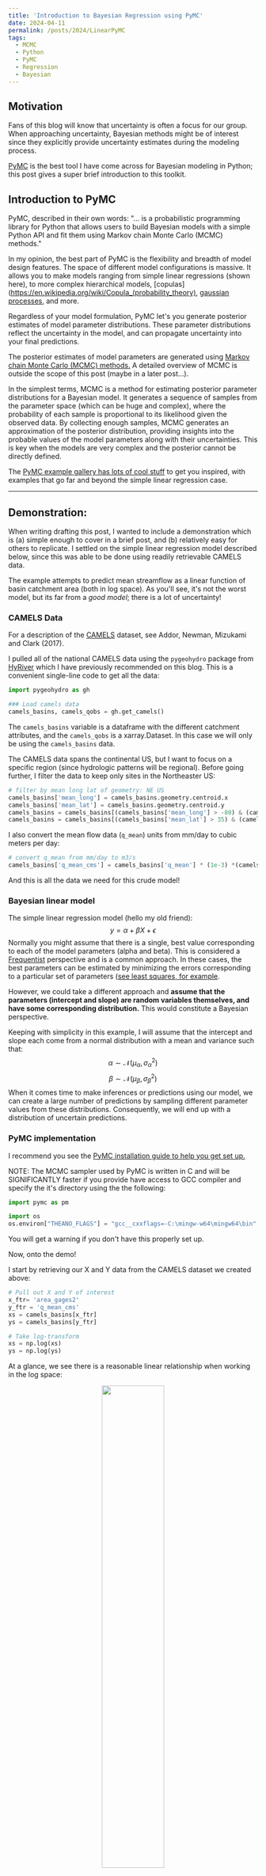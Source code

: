 ```yaml
---
title: 'Introduction to Bayesian Regression using PyMC'
date: 2024-04-11
permalink: /posts/2024/LinearPyMC
tags:
  - MCMC
  - Python
  - PyMC
  - Regression
  - Bayesian
---
```



## Motivation
Fans of this blog will know that uncertainty is often a focus for our group. When approaching uncertainty, Bayesian methods might be of interest since they explicitly provide uncertainty estimates during the modeling process.  

[PyMC](https://www.pymc.io/welcome.html) is the best tool I have come across for Bayesian modeling in Python; this post gives a super brief introduction to this toolkit.
## Introduction to PyMC

PyMC, described in their own words:
"... is a probabilistic programming library for Python that allows users to build Bayesian models with a simple Python API and fit them using Markov chain Monte Carlo (MCMC) methods."

In my opinion, the best part of PyMC is the flexibility and breadth of model design features. The space of different model configurations is massive. It allows you to make models ranging from simple linear regressions (shown here), to more complex hierarchical models, [copulas](https://en.wikipedia.org/wiki/Copula_(probability_theory), [gaussian processes](https://en.wikipedia.org/wiki/Gaussian_process), and more. 

Regardless of your model formulation, PyMC let's you generate posterior estimates of model parameter distributions. These parameter distributions reflect the uncertainty in the model, and can propagate uncertainty into your final predictions. 

The posterior estimates of model parameters are generated using [Markov chain Monte Carlo (MCMC) methods.](https://en.wikipedia.org/wiki/Markov_chain_Monte_Carlo) A detailed overview of MCMC is outside the scope of this post (maybe in a later post...). 

In the simplest terms, MCMC is a method for estimating posterior parameter distributions for a Bayesian model. It generates a sequence of samples from the parameter space (which can be huge and complex), where the probability of each sample is proportional to its likelihood given the observed data. By collecting enough samples, MCMC generates an approximation of the posterior distribution, providing insights into the probable values of the model parameters along with their uncertainties. This is key when the models are very complex and the posterior cannot be directly defined. 

The [PyMC example gallery has lots of cool stuff](https://www.pymc.io/projects/examples/en/latest/gallery.html) to get you inspired, with examples that go far and beyond the simple linear regression case. 

***
## Demonstration: 
When writing drafting this post, I wanted to include a demonstration which is (a) simple enough to cover in a brief post, and (b) relatively easy for others to replicate.  I settled on the simple linear regression model described below, since this was able to be done using readily retrievable CAMELS data. 

The example attempts to predict mean streamflow as a linear function of basin catchment area (both in log space).  As you'll see, it's not the worst model, but its far from a *good model*; there is a lot of uncertainty!  
### CAMELS Data
For a description of the [CAMELS](https://ral.ucar.edu/solutions/products/camels) dataset, see Addor, Newman, Mizukami and Clark (2017).

I pulled all of the national CAMELS data using the `pygeohydro` package from [HyRiver](https://docs.hyriver.io/index.html) which I have previously recommended on this blog. This is a convenient single-line code to get all the data:  

```python
import pygeohydro as gh

### Load camels data
camels_basins, camels_qobs = gh.get_camels()
```

The `camels_basins` variable is a dataframe with the different catchment attributes, and the `camels_qobs` is a xarray.Dataset.  In this case we will only be using the `camels_basins` data.  

The CAMELS data spans the continental US, but I want to focus on a specific region (since hydrologic patterns will be regional).  Before going further, I filter the data to keep only sites in the Northeaster US:

```python
# filter by mean long lat of geometry: NE US
camels_basins['mean_long'] = camels_basins.geometry.centroid.x
camels_basins['mean_lat'] = camels_basins.geometry.centroid.y
camels_basins = camels_basins[(camels_basins['mean_long'] > -80) & (camels_basins['mean_long'] < -70)]
camels_basins = camels_basins[(camels_basins['mean_lat'] > 35) & (camels_basins['mean_lat'] < 45)]
```

I also convert the mean flow data (`q_mean`) units from mm/day to cubic meters per day:
```python
# convert q_mean from mm/day to m3/s
camels_basins['q_mean_cms'] = camels_basins['q_mean'] * (1e-3) *(camels_basins['area_gages2']*1000**2) * (1/(60*60*24)) 

```

And this is all the data we need for this crude model!
### Bayesian linear model

The simple linear regression model (hello my old friend):
$$y = \alpha + \beta X + \epsilon$$
Normally you might assume that there is a single, best value corresponding to each of the model parameters (alpha and beta). This is considered a [Frequentist](https://en.wikipedia.org/wiki/Frequentist_probability) perspective and is a common approach.  In these cases, the best parameters can be estimated by minimizing the errors corresponding to a particular set of parameters ([see least squares, for example](https://en.wikipedia.org/wiki/Least_squares).

However, we could take a different approach and **assume that the parameters (intercept and slope) are random variables themselves, and have some corresponding distribution.**  This would constitute a Bayesian perspective.  

Keeping with simplicity in this example, I will assume that the intercept and slope each come from a normal distribution with a mean and variance such that:
$$\alpha \sim \mathcal{N}(\mu_{\alpha}, \sigma_{\alpha}^2)$$
$$\beta \sim \mathcal{N}(\mu_{\beta}, \sigma_{\beta}^2)$$
When it comes time to make inferences or predictions using our model, we can create a large number of predictions by sampling different parameter values from these distributions.  Consequently, we will end up with a distribution of uncertain predictions. 

### PyMC implementation

I recommend you see the [PyMC installation guide to help you get set up.](https://www.pymc.io/projects/docs/en/latest/installation.html#installation)

NOTE: The MCMC sampler used by PyMC is written in C and will be SIGNIFICANTLY faster if you provide have access to GCC compiler and specify the it's directory using the the following:

```python
import pymc as pm

import os
os.environ["THEANO_FLAGS"] = "gcc__cxxflags=-C:\mingw-w64\mingw64\bin"
```

You will get a warning if you don't have this properly set up.  

Now, onto the demo!

I start by retrieving our X and Y data from the CAMELS dataset we created above:
```python
# Pull out X and Y of interest
x_ftr= 'area_gages2'
y_ftr = 'q_mean_cms'
xs = camels_basins[x_ftr] 
ys = camels_basins[y_ftr]

# Take log-transform 
xs = np.log(xs)
ys = np.log(ys)
```

At a glance, we see there is a reasonable linear relationship when working in the log space:

<div style="text-align: center;">
    <img src="./images/PyMC-prior.png" width=50%>
</div>

Two of the key features when building a model are:
- The random variable distribution constructions
- The deterministic model formulation

There are lots of [different distributions available](https://www.pymc.io/projects/docs/en/latest/api/distributions.html), and each one simply takes a name and set of parameter values as inputs.  For example, the normal distribution defining our intercept parameter is:

```python
alpha = pm.Normal('alpha', mu=intercept_prior, sigma=10)
```

The value of the parameter priors that you specify when construction the model may have a big impact depending on the complexity of your model.  For simple models you may get away with having uninformative priors (e.g., setting `mu=0`), however if you have some initial guesses then that can help with getting reliable convergence.  

In this case, I used a simple least squares estimate of the linear regression as the parameter priors:

```python
slope_prior, intercept_prior = np.polyfit(xs.values.flatten(), ys.values.flatten(), 1)
```

Once we have our random variables defined, then we will need to formulate the deterministic element of our model prediction.  This is the functional relationship between the input, parameters, and output.  For our linear regression model, this is simply:

```python
y_mu = alpha + beta * xs
```

In the case of our Bayesian regression, this can be thought of as the mean of the regression outputs.  The final estimates are going to be distributed around the `y_mu` with the uncertainty resulting from the combinations of our different random variables. 

```python
### PyMC linear model
with pm.Model() as model:
    
    # Priors
    alpha = pm.Normal('alpha', mu=intercept_prior, sigma=10)
    beta = pm.Normal('beta', mu=slope_prior, sigma=10)
    sigma = pm.HalfNormal('sigma', sigma=1)

    # mean/expected value of the model
    mu = alpha + beta * xs

    # likelihood
    y = pm.Normal('y', mu=mu, sigma=sigma, observed=ys)

    # sample from the posterior
    trace = pm.sample(2000, cores=6)
    
```

With our model constructed, we can use the `pm.sample()` function to begin the MCMC sampling process and estimate the posterior distribution of model parameters.  Note that this process can be very computationally intensive for complex models! (Definitely make sure you have the GCC set up correctly if you plan on needing to sample complex models.)

Using the sampled parameter values, we can create posterior estimates of the predictions (log mean flow) using the posterior parameter distributions:
```python
## Generate posterior predictive samples
ppc = pm.sample_posterior_predictive(trace, model=model)
```

Let's go ahead and plot the range of the posterior distribution, to visualize the uncertainty in the model estimates:

```python
### Plot the posterior predictive interval
fig, ax = plt.subplots(ncols=2, figsize=(8,4))

# log space
az.plot_hdi(xs, ppc['posterior_predictive']['y'], 
            color='cornflowerblue', ax=ax[0], hdi_prob=0.9)
ax[0].scatter(xs, ys, alpha=0.6, s=20, color='k')
ax[0].set_xlabel('Log ' + x_ftr)
ax[0].set_ylabel('Log Mean Flow (m3/s)')

# original dim space
az.plot_hdi(np.exp(xs), np.exp(ppc['posterior_predictive']['y']), 
            color='cornflowerblue', ax=ax[1], hdi_prob=0.9)
ax[1].scatter(np.exp(xs), np.exp(ys), alpha=0.6, s=20, color='k')
ax[1].set_xlabel(x_ftr)
ax[1].set_ylabel('Mean Flow (m3/s)')
plt.suptitle('90% Posterior Prediction Interval', fontsize=14)
plt.show()
```

<div style="text-align: center;">
    <img src="./images/PyMC-posterior_predictions.png" width=75%>
</div>


And there we have it!   The figure on the left shows the data and posterior prediction range in log-space, while the figure on the right is in non-log space.  

As mentioned earlier, it's not the best model (wayyy to much uncertainty in the large-basin mean flow estimates), but at least we have the benefit of knowing the uncertainty distribution since we took the Bayesian approach!

That's all for now; this post was really meant to bring PyMC to your attention.  Maybe you have a use case or will be more likely to consider Bayesian approaches in the future.  

If you have other Bayesian/probabilistic programming tools that you like, please do comment below.  PyMC is one (good) option, but I'm sure other people have their own favorites for different reasons. 

*** 
### PyMC resources:
- The [PyMC example gallery](https://www.pymc.io/projects/examples/en/latest/gallery.html)
- I've found Thomas Wiecki's site, [twiecki.io](https://twiecki.io/), to have some great blog posts to help get started with PyMC:
	- [The Inference Button: Bayesian GLMs made easy with PyMC3](https://twiecki.github.io/blog/2013/08/12/bayesian-glms-1/)
	- [This world is far from Normal(ly distributed): Bayesian Robust Regression in PyMC3](https://twiecki.github.io/blog/2013/08/27/bayesian-glms-2/)
	- [The best of both worlds: hierarchical linear regression in PyMC3](https://twiecki.io/blog/2014/03/17/bayesian-glms-3/)

### References
Addor, N., Newman, A. J., Mizukami, N. and Clark, M. P. The CAMELS data set: catchment attributes and meteorology for large-sample studies, Hydrol. Earth Syst. Sci., 21, 5293–5313, doi:10.5194/hess-21-5293-2017, 2017.
